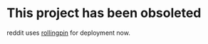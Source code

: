 # This project has been obsoleted

reddit uses [rollingpin](https://github.com/reddit/rollingpin) for deployment now.
